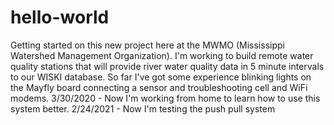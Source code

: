 # hello-world
Getting started on this new project here at the MWMO (Mississippi Watershed Management Organization). I'm working to build remote water quality stations that will provide river water quality data in 5 minute intervals to our WISKI database. So far I've got some experience blinking lights on the Mayfly board connecting a sensor and troubleshooting cell and WiFi modems.
3/30/2020 - Now I'm working from home to learn how to use this system better.
2/24/2021 - Now I'm testing the push pull system

